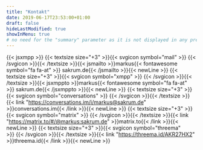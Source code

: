 ```yaml
---
title: "Kontakt"
date: 2019-06-17T23:53:00+01:00
draft: false
hideLastModified: true
showInMenu: true
# no need for the "summary" parameter as it is not displayed in any previews
---
```

{{< jsxmpp >}}
{{< textsize size="+3" >}}{{< svgicon symbol="mail" >}}&nbsp;{{< /svgicon >}}{{< /textsize >}}{{< jsmailto >}}markus{{< fontawesome symbol="fa fa-at" >}}&nbsp;sakrum.de{{< /jsmailto >}}{{< newLine >}}
{{< textsize size="+3" >}}{{< svgicon symbol="xmpp" >}}&nbsp;{{< /svgicon >}}{{< /textsize >}}{{< jsxmppto >}}markus{{< fontawesome symbol="fa fa-at" >}}&nbsp;sakrum.de{{< /jsxmppto >}}{{< newLine >}}
{{< textsize size="+3" >}}{{< svgicon symbol="conversations" >}}&nbsp;{{< /svgicon >}}{{< /textsize >}}{{< link "https://conversations.im/i/markus@sakrum.de" >}}conversations.im{{< /link >}}{{< newLine >}}
{{< textsize size="+3" >}}{{< svgicon symbol="matrix" >}}&nbsp;{{< /svgicon >}}{{< /textsize >}}{{< link "https://matrix.to/#/@markus:sakrum.de" >}}matrix.to{{< /link >}}{{< newLine >}}
{{< textsize size="+3" >}}{{< svgicon symbol="threema" >}}&nbsp;{{< /svgicon >}}{{< /textsize >}}{{< link "https://threema.id/AKR27HX2" >}}threema.id{{< /link >}}{{< newLine >}}